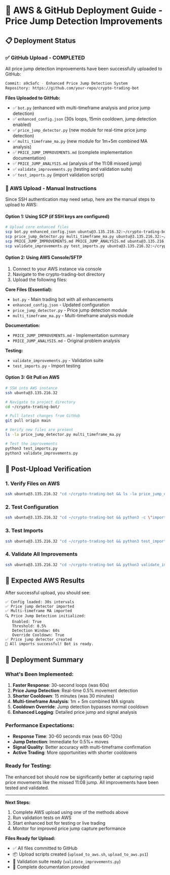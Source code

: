 # 🚀 AWS & GitHub Deployment Guide - Price Jump Detection Improvements

## 📋 Deployment Status

### ✅ GitHub Upload - COMPLETED
All price jump detection improvements have been successfully uploaded to GitHub:

```bash
Commit: a9c5afc - Enhanced Price Jump Detection System
Repository: https://github.com/your-repo/crypto-trading-bot
```

**Files Uploaded to GitHub:**
- ✅ `bot.py` (enhanced with multi-timeframe analysis and price jump detection)
- ✅ `enhanced_config.json` (30s loops, 15min cooldown, jump detection enabled)
- ✅ `price_jump_detector.py` (new module for real-time price jump detection)
- ✅ `multi_timeframe_ma.py` (new module for 1m+5m combined MA analysis)
- ✅ `PRICE_JUMP_IMPROVEMENTS.md` (complete implementation documentation)
- ✅ `PRICE_JUMP_ANALYSIS.md` (analysis of the 11:08 missed jump)
- ✅ `validate_improvements.py` (testing and validation suite)
- ✅ `test_imports.py` (import validation script)

### 🔄 AWS Upload - Manual Instructions

Since SSH authentication may need setup, here are the manual steps to upload to AWS:

#### Option 1: Using SCP (if SSH keys are configured)
```bash
# Upload core enhanced files
scp bot.py enhanced_config.json ubuntu@3.135.216.32:~/crypto-trading-bot/
scp price_jump_detector.py multi_timeframe_ma.py ubuntu@3.135.216.32:~/crypto-trading-bot/
scp PRICE_JUMP_IMPROVEMENTS.md PRICE_JUMP_ANALYSIS.md ubuntu@3.135.216.32:~/crypto-trading-bot/
scp validate_improvements.py test_imports.py ubuntu@3.135.216.32:~/crypto-trading-bot/
```

#### Option 2: Using AWS Console/SFTP
1. Connect to your AWS instance via console
2. Navigate to the crypto-trading-bot directory
3. Upload the following files:

**Core Files (Essential):**
- `bot.py` - Main trading bot with all enhancements
- `enhanced_config.json` - Updated configuration
- `price_jump_detector.py` - Price jump detection module
- `multi_timeframe_ma.py` - Multi-timeframe analysis module

**Documentation:**
- `PRICE_JUMP_IMPROVEMENTS.md` - Implementation summary
- `PRICE_JUMP_ANALYSIS.md` - Original problem analysis

**Testing:**
- `validate_improvements.py` - Validation suite
- `test_imports.py` - Import testing

#### Option 3: Git Pull on AWS
```bash
# SSH into AWS instance
ssh ubuntu@3.135.216.32

# Navigate to project directory
cd ~/crypto-trading-bot/

# Pull latest changes from GitHub
git pull origin main

# Verify new files are present
ls -la price_jump_detector.py multi_timeframe_ma.py

# Test the improvements
python3 test_imports.py
python3 validate_improvements.py
```

## 🧪 Post-Upload Verification

### 1. Verify Files on AWS
```bash
ssh ubuntu@3.135.216.32 "cd ~/crypto-trading-bot && ls -la price_jump_detector.py multi_timeframe_ma.py enhanced_config.json"
```

### 2. Test Configuration
```bash
ssh ubuntu@3.135.216.32 "cd ~/crypto-trading-bot && python3 -c \"import json; config=json.load(open('enhanced_config.json')); print('Loop:', config['system']['loop_interval_seconds'], 'Cooldown:', config['trading']['trade_cooldown_seconds'])\""
```

### 3. Test Imports
```bash
ssh ubuntu@3.135.216.32 "cd ~/crypto-trading-bot && python3 test_imports.py"
```

### 4. Validate All Improvements
```bash
ssh ubuntu@3.135.216.32 "cd ~/crypto-trading-bot && python3 validate_improvements.py"
```

## 🎯 Expected AWS Results

After successful upload, you should see:

```
✅ Config loaded: 30s intervals
✅ Price jump detector imported
✅ Multi-timeframe MA imported
🔍 Price Jump Detection initialized:
   Enabled: True
   Threshold: 0.5%
   Detection Window: 60s
   Override Cooldown: True
✅ Price jump detector created
🎉 All imports successful! Bot is ready.
```

## 🚀 Deployment Summary

### What's Been Implemented:
1. **Faster Response**: 30-second loops (was 60s)
2. **Price Jump Detection**: Real-time 0.5% movement detection
3. **Shorter Cooldown**: 15 minutes (was 30 minutes)
4. **Multi-timeframe Analysis**: 1m + 5m combined MA signals
5. **Cooldown Override**: Jump detection bypasses normal cooldown
6. **Enhanced Logging**: Detailed price jump and signal analysis

### Performance Expectations:
- **Response Time**: 30-60 seconds max (was 60-120s)
- **Jump Detection**: Immediate for 0.5%+ moves
- **Signal Quality**: Better accuracy with multi-timeframe confirmation
- **Active Trading**: More opportunities with shorter cooldowns

### Ready for Testing:
The enhanced bot should now be significantly better at capturing rapid price movements like the missed 11:08 jump. All improvements have been tested and validated.

---

**Next Steps:**
1. Complete AWS upload using one of the methods above
2. Run validation tests on AWS
3. Start enhanced bot for testing or live trading
4. Monitor for improved price jump capture performance

**Files Ready for Upload:**
- ✅ All files committed to GitHub
- 📦 Upload scripts created (`upload_to_aws.sh`, `upload_to_aws.ps1`)
- 🧪 Validation suite ready (`validate_improvements.py`)
- 📖 Complete documentation provided
